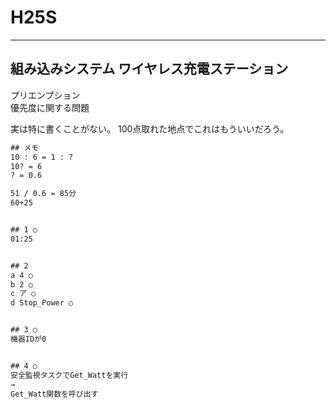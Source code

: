 # H25S

---

## 組み込みシステム ワイヤレス充電ステーション

プリエンプション  
優先度に関する問題  

実は特に書くことがない。
100点取れた地点でこれはもういいだろう。

``` txt : 23分 100点
## メモ
10 : 6 = 1 : ?
10? = 6
? = 0.6

51 / 0.6 = 85分
60+25


## 1 ○
01:25


## 2
a 4 ○
b 2 ○
c ア ○
d Stop_Power ○


## 3 ○
機器IDが0


## 4 ○
安全監視タスクでGet_Wattを実行
→
Get_Watt関数を呼び出す
```
